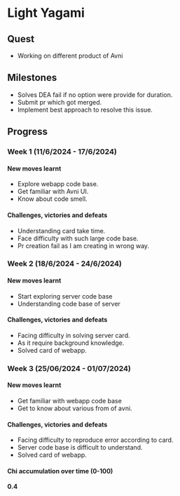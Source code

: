 # Light Yagami

## Quest
- Working on different product of Avni

## Milestones
- Solves DEA fail if no option were provide for duration.
- Submit pr which got merged.
- Implement best approach to resolve this issue.

## Progress

### Week 1 (11/6/2024 - 17/6/2024)
#### New moves learnt
- Explore webapp code base.
- Get familiar with Avni UI.
- Know about code smell.

#### Challenges, victories and defeats
- Understanding card take time.
- Face difficulty with such large code base.
- Pr creation fail as I am creating in wrong way.

### Week 2 (18/6/2024 - 24/6/2024)
#### New moves learnt
- Start exploring server code base
- Understanding code base of server

 #### Challenges, victories and defeats
 - Facing difficulty in solving server card.
 - As it require background knowledge.
 - Solved card of webapp.

### Week 3 (25/06/2024 - 01/07/2024)
#### New moves learnt
- Get familiar with webapp code base
- Get to know about various from of avni.

 #### Challenges, victories and defeats
 - Facing difficulty to reproduce error according to card.
 - Server code base is difficult to understand.
 - Solved card of webapp.
#### Chi accumulation over time (0-100)
**0.4**

